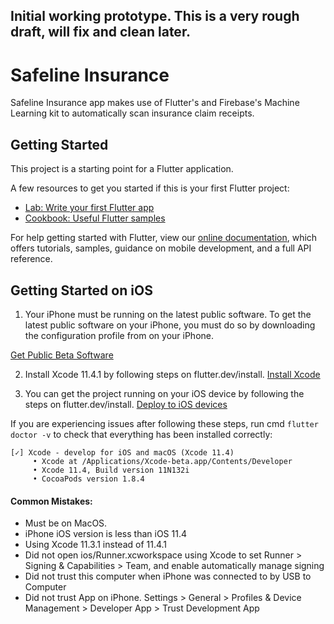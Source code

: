 ## Initial working prototype. This is a very rough draft, will fix and clean later. 


# Safeline Insurance

Safeline Insurance app makes use of Flutter's and Firebase's Machine Learning kit to automatically scan insurance claim receipts. 


## Getting Started

This project is a starting point for a Flutter application.

A few resources to get you started if this is your first Flutter project:

- [Lab: Write your first Flutter app](https://flutter.dev/docs/get-started/codelab)
- [Cookbook: Useful Flutter samples](https://flutter.dev/docs/cookbook)

For help getting started with Flutter, view our
[online documentation](https://flutter.dev/docs), which offers tutorials,
samples, guidance on mobile development, and a full API reference.


## Getting Started on iOS

1. Your iPhone must be running on the latest public software.
To get the latest public software on your iPhone, you must do so by downloading
the configuration profile from on your iPhone.

[Get Public Beta Software](https://beta.apple.com/sp/betaprogram/enroll#ios)

2. Install Xcode 11.4.1 by following steps on flutter.dev/install.
[Install Xcode](https://flutter.dev/docs/get-started/install/macos#install-xcode)

3. You can get the project running on your iOS device by following the steps on flutter.dev/install.
[Deploy to iOS devices](https://flutter.dev/docs/get-started/install/macos#deploy-to-ios-devices)

If you are experiencing issues after following these steps, run cmd `flutter doctor -v`
to check that everything has been installed correctly:

    [✓] Xcode - develop for iOS and macOS (Xcode 11.4)
         • Xcode at /Applications/Xcode-beta.app/Contents/Developer
         • Xcode 11.4, Build version 11N132i
         • CocoaPods version 1.8.4

#### Common Mistakes:

- Must be on MacOS.
- iPhone iOS version is less than iOS 11.4
- Using Xcode 11.3.1 instead of 11.4.1
- Did not open ios/Runner.xcworkspace using Xcode to set Runner > Signing & Capabilities > Team, and enable automatically manage signing
- Did not trust this computer when iPhone was connected to by USB to Computer
- Did not trust App on iPhone. Settings > General > Profiles & Device Management > Developer App > Trust Development App
